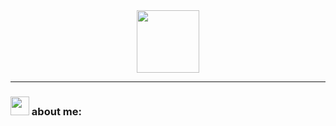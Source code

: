 <div id="header" align="center">
  <img src="https://em-content.zobj.net/thumbs/160/apple/285/man-technologist_1f468-200d-1f4bb.png" width="100"/>
</div>
<div id="header" align="center">
  <img src="https://komarev.com/ghpvc/?username=onlyonevovan&style=flat-square&color=blue" alt=""/>
</div>

---

### <img src="https://cdn.betterttv.net/emote/5e1bd08688e62a5f14dc6316/3x.webp" width="30"> about me:
